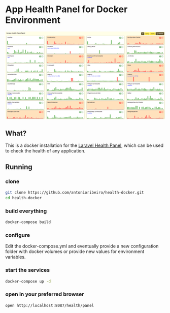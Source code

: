 # App Health Panel for Docker Environment

![default panel](https://github.com/antonioribeiro/health/raw/master/docs/images/panel.png)

## What?

This is a docker installation for the [Laravel Health Panel](https://github.com/antonioribeiro/health), which can be used to check the health of any application.

## Running

### clone

```bash
git clone https://github.com/antonioribeiro/health-docker.git
cd health-docker
```

### build everything

```bash
docker-compose build
```

### configure

Edit the docker-compose.yml and eventually provide a new configuration folder with docker volumes or provide new values for environment variables.

### start the services

```bash
docker-compose up -d
```

### open in your preferred browser

```bash
open http://localhost:8087/health/panel
```

